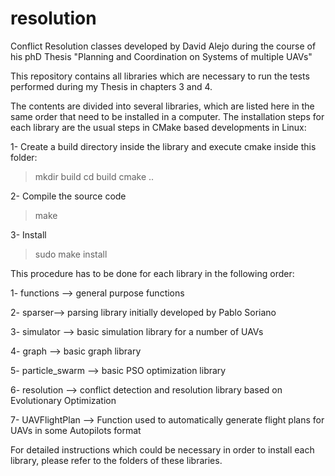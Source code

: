 # resolution
Conflict Resolution classes developed by David Alejo during the course of his phD Thesis
"Planning and Coordination on Systems of multiple UAVs"

This repository contains all libraries which are necessary to run the tests performed during 
my Thesis in chapters 3 and 4.

The contents are divided into several libraries, which are listed here in the same order that need to be installed 
in a computer. The installation steps for each library are the usual steps in CMake based developments in Linux:

1- Create a build directory inside the library and execute cmake inside this folder:

  > mkdir build
  > cd build
  > cmake ..
  
2- Compile the source code

  > make
  
3- Install

  > sudo make install
  
This procedure has to be done for each library in the following order:

1- functions --> general purpose functions

2- sparser--> parsing library initially developed by Pablo Soriano

3- simulator --> basic simulation library for a number of UAVs

4- graph --> basic graph library

5- particle_swarm --> basic PSO optimization library

6- resolution --> conflict detection and resolution library based on Evolutionary Optimization

7- UAVFlightPlan --> Function used to automatically generate flight plans for UAVs in some Autopilots format


For detailed instructions which could be necessary in order to install each library, please refer to the folders
of these libraries.

